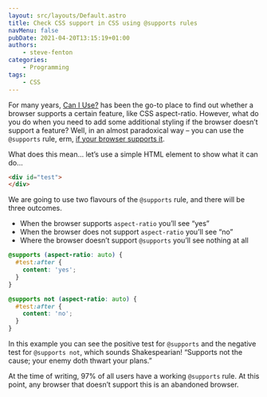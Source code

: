 ```yaml
---
layout: src/layouts/Default.astro
title: Check CSS support in CSS using @supports rules
navMenu: false
pubDate: 2021-04-20T13:15:19+01:00
authors:
    - steve-fenton
categories:
    - Programming
tags:
    - CSS
---
```


For many years, [Can I Use?](https://caniuse.com/mdn-css_properties_aspect-ratio) has been the go-to place to find out whether a browser supports a certain feature, like CSS aspect-ratio. However, what do you do when you need to add some additional styling if the browser doesn’t support a feature? Well, in an almost paradoxical way – you can use the `@supports` rule, erm, [if your browser supports it](https://caniuse.com/css-featurequeries).

What does this mean… let’s use a simple HTML element to show what it can do…

```html
<div id="test">
</div>
```

We are going to use two flavours of the `@supports` rule, and there will be three outcomes.

- When the browser supports `aspect-ratio` you’ll see “yes”
- When the browser does not support `aspect-ratio` you’ll see “no”
- Where the browser doesn’t support `@supports` you’ll see nothing at all

```css
@supports (aspect-ratio: auto) {
  #test:after {
    content: 'yes';
  }
}

@supports not (aspect-ratio: auto) { 
  #test:after {
    content: 'no';
  }
}
```

In this example you can see the positive test for `@supports` and the negative test for `@supports not`, which sounds Shakespearian! “Supports not the cause; your enemy doth thwart your plans.”

At the time of writing, 97% of all users have a working `@supports` rule. At this point, any browser that doesn’t support this is an abandoned browser.
